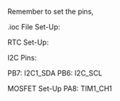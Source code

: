 Remember to set the pins,

.ioc File Set-Up:

RTC Set-Up:

  I2C Pins:
  
  PB7: I2C1_SDA
  PB6: I2C_SCL
  
  MOSFET Set-Up
  PA8: TIM1_CH1

    
